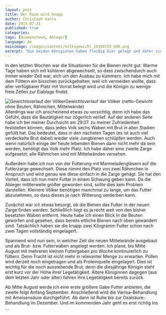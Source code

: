 ```yaml
---
layout: post
title: Der Raum wird knapp
author: Christoph Kania
date: 2015-07-31
published: true
categories:
tags: [Bienenstand, Ableger]
language: de
mainimage: /images/content/Volksgewicht_20150729_600.png
excerpt: "Die beiden Königinnen haben fleißig Eier gelegt und daher sind mittlerweile so viele Bienen in den Beute, dass sie mehr Raum benötigen: Die zweite Zarge wird aufgesetzt."
---
```


In den letzten Wochen war die Situationen für die Bienen recht gut: Warme Tage haben sich mit kühleren abgewechselt, so dass zwischendurch auch immer wieder Zeit war, sich um den Ausbau zu kümmern. Ich habe mich mit dem Füttern ein bisschen zurückgehalten, weil ich vermeiden wollte, dass aller verfügbarer Platz mit Vorrat belegt wird und die Königin zu wenige freie Zellen zur Eiablage findet.

<div class="imageleft" style="max-width:600px;"><img class="img-responsive img-rounded" src="{{ site.url }}/images/content/Volksgewicht_20150729_1200.png" alt="Gewichtsverlauf der Völker" />Gewichtsverlauf der Völker (netto-Gewicht ohne Beuten, Rähmchen, Mittelwände)</div>
Allerdings war ich anscheinend etwas zu vorsichtig, denn ich habe das Gefühl, dass die Bautätigkeit nur zögerlich verlief. Auf der anderen Seite habe ich bei meiner Durchsicht am 29.07. zu meiner Zufriedenheit feststellen können, dass jedes Volk sechs Waben mit Brut in allen Stadien gefüllt hat. Das bedeutet, dass in den nächsten Tagen (es ist auch viel verdeckelte Brut dabei) wieder viele Jungbienen schlüpfen werden. Auch wenn natürlich einige der heute lebenden Bienen dann nicht mehr da sein werden, benötigt das Volk mehr Platz. Ich habe daher eine zweite Zarge aufgesetzt; alle Rähmchen sind mit Mittelwänden versehen.

Außerdem habe ich nun von der Fütterung mit Marmeladengläsern auf die Futterzarge gewechselt. Diese nimmt den Platz von zwei Rähmchen in Anspruch und wird genau wie diese einfach in die Zarge gehägt. Sie hat den Vorteil, dass ich nun mehr Futter in einem Schwung geben kann. Da die Ableger mittlerweile größer geworden sind, sollte dies kein Problem darstellen. Kleinere Völker benötigen manchmal zu lange, um das Futter abzunehmen, so dass dieses je nach Witterung verderben kann.

Zunächst war ich etwas besorgt, ob die Bienen das Futter in der neuen Zarge finden werden. Schließlich liegt es ja recht weit von den bisher besetzten Waben entfernt. Heute habe ich einen Blick in die Beuten geworfen und gesehen, dass bereits ettliche Bienen nach oben gewandert sind. Tatsächlich haben sie die knapp zwei Kilogramm Futter schon nach zwei Tagen vollständig eingelagert.

Spannend wird nun sein, in welcher Zeit die neuen Mittelwände ausgebaut und als Brut- bzw. Futterwaben angelegt werden. Ich plane, bis Mitte August mit mehreren kleinen Futtergaben pro Woche kontinuierlich zu füttern. Denn Tracht ist nicht mehr in relevanter Menge zu erwarten. Pollen wird derzeit noch eingetragen und als Proteinquelle eingelagert. Dies ist wichtig für die noch ausstehende Brut, denn die diesjährige Königin steht erst kurz vor der Höhe ihrer Legetätigkeit. Ältere Königinnen dagegen (aus dem letzten Jahr oder älter) fahren ihre Legetätigkeit bereits zurück.

Ab Mitte August werde ich eine erste größere Gabe Futter anbieten, die zweite folgt Anfang September. Anschließend wird die Varroa-Behandlung mit Ameisensäure durchgeführt. Ab dann ist Ruhe bis zur Oxalsäure-Behandlung im Dezember. Und im kommenden Jahr geht es erst richtig los …